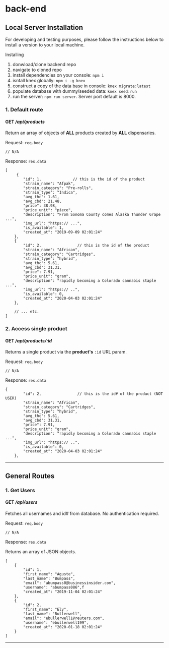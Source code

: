 # back-end

## **Local Server Installation**
For developing and testing purposes, please follow the instructions below to install a version to your local machine.

Installing
1. donwload/clone backend repo
2. navigate to cloned repo
3. install dependencies on your console: `npm i`
4. isntall knex globally: `npm i -g knex`
5. construct a copy of the data base in console: `knex migrate:latest`
6. populate database with dummy/seeded data: `knex seed:run`
7. run the server: `npm run server`. Server port default is 8000.

### 1. Default route
#### **GET** */api/products*

Return an array of objects of **ALL** products created by **ALL** dispensaries.

Request: `req.body`

```
// N/A
```
Response: `res.data`
```
[
     {
        "id": 1,              // this is the id of the product
        "strain_name": "Afpak",
        "strain_category": "Pre-rolls",
        "strain_type": "Indica",
        "avg_thc": 1.61,
        "avg_cbd": 21.48,
        "price": 38.98,
        "price_unit": "piece",
        "description": "From Sonoma County comes Alaska Thunder Grape ...",
        "img_url": "https:// ...",
        "is_available": 1,
        "created_at": "2019-09-09 02:01:24"
    },
    {
        "id": 2,                // this is the id of the product
        "strain_name": "African",
        "strain_category": "Cartridges",
        "strain_type": "hybrid",
        "avg_thc": 5.61,
        "avg_cbd": 31.31,
        "price": 7.91,
        "price_unit": "gram",
        "description": "rapidly becoming a Colorado cannabis staple ...",
        "img_url": "https:// ..",
        "is_available": 0,
        "created_at": "2020-04-03 02:01:24"
    },
    
    // ... etc.
]
```

### 2. Access single product
#### **GET** */api/products/:id*

Returns a single product via the **product's** `:id` URL param.

Request: `req.body`

```
// N/A
```
Response: `res.data`
```
{
        "id": 2,                // this is the id# of the product (NOT USER)
        "strain_name": "African",
        "strain_category": "Cartridges",
        "strain_type": "hybrid",
        "avg_thc": 5.61,
        "avg_cbd": 31.31,
        "price": 7.91,
        "price_unit": "gram",
        "description": "rapidly becoming a Colorado cannabis staple ...",
        "img_url": "https:// ..",
        "is_available": 0,
        "created_at": "2020-04-03 02:01:24"
    },
```

--------------------------------

## General Routes

### 1. Get Users
#### **GET** */api/users*

Fetches all usernames and id# from database. No authentication required.

Request: `req.body`


```
// N/A
```
Response: `res.data`

Returns an array of JSON objects.

```
[
    {
        "id": 1,
        "first_name": "Aguste",
        "last_name": "Bumpass",
        "email": "abumpass0@businessinsider.com",
        "username": "abumpass086",f
        "created_at": "2019-11-04 02:01:24"
    },
    {
        "id": 2,
        "first_name": "Ely",
        "last_name": "Bullerwell",
        "email": "ebullerwell1@reuters.com",
        "username": "ebullerwell199",
        "created_at": "2020-01-18 02:01:24"
    }
]
```

--------------------------------
